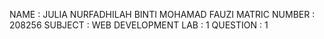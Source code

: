 NAME : JULIA NURFADHILAH BINTI MOHAMAD FAUZI MATRIC NUMBER : 208256 SUBJECT : WEB DEVELOPMENT LAB : 1 QUESTION : 1
